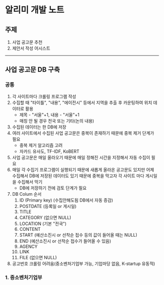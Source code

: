 # 알리미 개발 노트
## 주제
1. 사업 공고문 추천
2. 제안서 작성 어시스트

---
## 사업 공고문 DB 구축
### 공통 
1. 각 사이트마다 크롤링 프로그램 작성
2. 수집할 때 "타이틀", "내용", "에이전시" 등에서 지역을 추출 후 카운팅하여 위치 데이터로 활용
    - 제목 - "서울"+1, 내용 - "서울"+1
    - 매칭 안 될 경우 전국 또는 기타(논의 내용)
3. 수집된 데이터는 한 DB에 저장
4. 여러 사이트에서 수집된 사업 공고문은 중복이 존재하기 때문에 중복 제거 단계가 필요
    - 중복 제거 알고리즘 고려
    - 자카드 유사도, TF-IDF, KoBERT
5. 사업 공고문은 매일 올라오기 때문에 매일 정해진 시간을 지정해서 자동 수집이 필요
6. 매일 각 수집기 프로그램이 실행되기 때문에 새롭게 올라온 공고문도 있지만 어제 수집해서 DB에 저장된 데이터도 있기 때문에 중복을 막고자 각 사이트 마다 게시일을 수집해서 막기
    - DB에 저장하기 전에 검토 단계가 필요
7. DB Colum 순서
    1) ID (Primary key) (수집안해도됨 DB에서 자동 증감)
    2) POSTDATE (등록일 or 게시일)
    3) TITLE
    4) CATEGORY (없으면 NULL)
    5) LOCATION (기본 "전국")
    6) CONTENT
    7) START (예산소진시 or 선착순 접수 등의 값이 들어올 때는 NULL)
    8) END (예산소진시 or 선착순 접수가 들어올 수 있음)
    9) AGENCY
    10) LINK
    11) FILE (없으면 NULL)
8. 공고번호 크롤링 어려움(중소벤처기업부 가능, 기업마당 없음, K-startup 유동적)

### 1. 중소벤처기업부